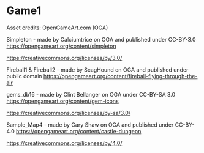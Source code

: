 # Game1

Asset credits:
OpenGameArt.com (OGA)

Simpleton - made by Calciumtrice on OGA and published under CC-BY-3.0
https://opengameart.org/content/simpleton

https://creativecommons.org/licenses/by/3.0/

Fireball1 & Fireball2 - made by ScagHound on OGA and published under public domain
https://opengameart.org/content/fireball-flying-through-the-air

gems_db16 - made by Clint Bellanger on OGA under CC-BY-SA 3.0
https://opengameart.org/content/gem-icons

https://creativecommons.org/licenses/by-sa/3.0/

Sample_Map4 - made by Gary Shaw on OGA and published under CC-BY-4.0
https://opengameart.org/content/castle-dungeon

https://creativecommons.org/licenses/by/4.0/